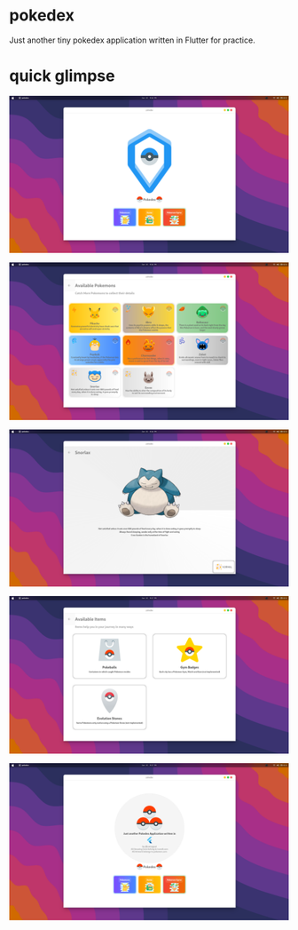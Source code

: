 # pokedex
Just another tiny pokedex application written in Flutter for practice.

# quick glimpse
![](/images/screenshot1.png)

![](/images/screenshot2.png)

![](/images/screenshot3.png)

![](/images/screenshot4.png)

![](/images/screenshot5.png)

